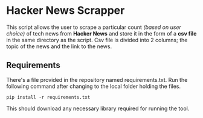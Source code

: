 # Hacker News Scrapper
This script allows the user to scrape a particular count *(based on user choice)* of tech news from **Hacker News** and store it in the form of a **csv file** in the same directory as the script. Csv file is divided into 2 columns; the topic of the news and the link to the news.
  
## Requirements
There's a file provided in the repository named requirements.txt. Run the following command after changing to the local folder holding the files.
```
pip install -r requirements.txt
```
This should download any necessary library required for running the tool.
